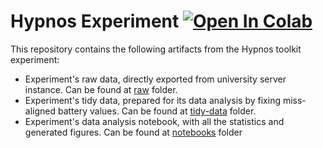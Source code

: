# Hypnos Experiment [![Open In Colab](https://colab.research.google.com/assets/colab-badge.svg)](https://colab.research.google.com/github/hypnos-toolkit/hypnos-experiment/blob/master/notebooks/hypnos-experiment.ipynb)

This repository contains the following artifacts from the Hypnos toolkit experiment:

- Experiment's raw data, directly exported from university server instance. Can be found at [raw](./raw) folder.
- Experiment's tidy data, prepared for its data analysis by fixing miss-aligned battery values. Can be found at [tidy-data](./tidy-data) folder.
- Experiment's data analysis notebook, with all the statistics and generated figures. Can be found at [notebooks](./notebooks) folder
